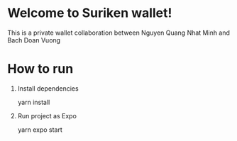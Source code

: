 # Welcome to Suriken wallet!

This is a private wallet collaboration between Nguyen Quang Nhat Minh and Bach Doan Vuong


# How to run

 1. Install dependencies
 
    yarn install

 2. Run project as Expo

    yarn expo start
